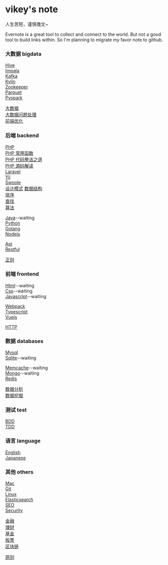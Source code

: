 # vikey's note
人生苦短，谨慎撸文~  

Evernote is a great tool to collect and connect to the world. But not a good tool to build links within. So I'm planning to migrate my favor note to github.   

### 大数据 bigdata
[Hive](./bigdata/hive/basis.md)  
[Impala](./bigdata/impala/basis.md)  
[Kafka](./bigdata/kafka/kafka.md)  
[Kylin](./bigdata/kylin/basic.md)  
[Zookeeper](./bigdata/zookeeper/zookeeper.md)  
[Parquet](./bigdata/parquet.md)  
[Pyspark](./bigdata/pyspark/pyspark.md) 

[大数据](./bigdata/awesome.md)  
[大数据问题处理](./bigdata/大数据问题处理.md)  
[前端优化](./bigdata/frontend_optimization.md)  

### 后端 backend
[PHP](./backend/php/awesome.md)  
[PHP 常用函数](./backend/php/function.md)  
[PHP 代码整洁之道](./backend/php/clean-code.md)  
[PHP 源码解读](./backend/php/source-analysis.md)  
[Laravel](./backend/php/laravel.md)  
[Yii](./backend/php/yii/frequent.md)  
[Swoole](./backend/php/swoole.md)  
[设计模式](./backend/php/pattern.md)
[数据结构](./backend/php/data-struct.md)  
[排序](./backend/php/sort.md)  
[查找](./backend/php/search.md)  
[算法](./backend/php/algorithm.md)  

[Java](./backend/java/awesome.md)--waiting  
[Python](./backend/python/awesome.md)  
[Golang](./backend/go/awesome.md)  
[Nodejs](./backend/nodejs/awesome.md)  

[Api](./backend/api/awesome.md)  
[Restful](./backend/api/restful.md)  

[正则](./backend/regular.md)  

### 前端 frontend
[Html](./frontend/html/awesome.md)--waiting  
[Css](./frontend/css/awesome.md)--waiting  
[Javascript](./frontend/javascript/awesome.md)--waiting  

[Webpack](./frontend/webpack/awesome.md)  
[Typescript](./frontend/typescript/ts_01.md)  
[Vuejs](./frontend/vuejs/awesome.md)  

[HTTP](./frontend/http.md)  

### 数据 databases
[Mysql](./databases/mysql/basic.md)  
[Sqlite](./databases/sqlite/basis.md)--waiting  

[Memcache](./databases/memcache/awesome.md)--waiting  
[Mongo](./databases/mongo/awesome.md)--waiting  
[Redis](./databases/redis/awesome.md)  

[数据分析](./databases/data_analyse.md)  
[数据挖掘](./databases/data_dig.md)  

### 测试 test
[BDD](./test/bdd.md)  
[TDD](./test/tdd.md)  

### 语言 language
[English](./language/english/awesome.md)  
[Japanese](./language/japanese/awesome.md)  

### 其他 others
[Mac](./others/mac/awesome.md)  
[Git](./others/git/basic.md)  
[Linux](./others/linux/command.md)  
[Elasticsearch](./others/search/elastic.md)  
[SEO](./others/seo.md)  
[Security](./others/sql_injection.md)  

[金融](./others/financial/basis.md)  
[理财](./others/principle/money.md)  
[基金](./others/fund/basic.md)  
[股票](./others/stock/started.md)  
[区块链](./others/areachain/basic.md)  

[原则](./others/principle/time_manager.md)  

